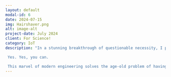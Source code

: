 ```yaml
---
layout: default
modal-id: 6
date: 2024-07-15
img: Hairshaver.png
alt: image-alt
project-date: July 2024
client: For Science! 
category: IoT
description: "In a stunning breakthrough of questionable necessity, I present the world's first (and likely only) Matter-controlled hair shaver. Born from a late-night session of 'what if?' and 'should we?', this project answers a question nobody was asking: Can you integrate a complex smart home protocol into something that simply needs an on/off switch? 

 Yes. Yes, you can. 

 This marvel of modern engineering solves the age-old problem of having to physically touch your hair shaver. Perfect for those who value wireless control above all else. Is it the most boring and useless product imaginable? Perhaps. But it is a testament to innovation, proving that with enough dedication, you can make absolutely anything 'smart'."
---
```

